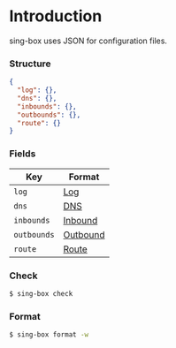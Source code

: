 # Introduction

sing-box uses JSON for configuration files.

### Structure

```json
{
  "log": {},
  "dns": {},
  "inbounds": {},
  "outbounds": {},
  "route": {}
}
```

### Fields

| Key         | Format                 |
|-------------|------------------------|
| `log`       | [Log](./log)           |
| `dns`       | [DNS](./dns)           |
| `inbounds`  | [Inbound](./inbound)   |
| `outbounds` | [Outbound](./outbound) |
| `route`     | [Route](./route)       |

### Check

```bash
$ sing-box check
```

### Format

```bash
$ sing-box format -w
```